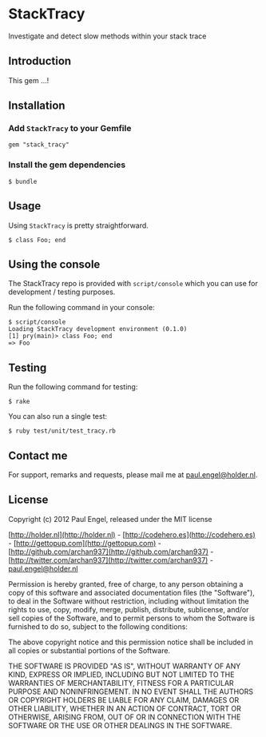 # StackTracy

Investigate and detect slow methods within your stack trace

## Introduction

This gem ...!

## Installation

### Add `StackTracy` to your Gemfile

    gem "stack_tracy"

### Install the gem dependencies

    $ bundle

## Usage

Using `StackTracy` is pretty straightforward.

    $ class Foo; end

## Using the console

The StackTracy repo is provided with `script/console` which you can use for development / testing purposes.

Run the following command in your console:

    $ script/console
    Loading StackTracy development environment (0.1.0)
    [1] pry(main)> class Foo; end
    => Foo

## Testing

Run the following command for testing:

    $ rake

You can also run a single test:

    $ ruby test/unit/test_tracy.rb

## Contact me

For support, remarks and requests, please mail me at [paul.engel@holder.nl](mailto:paul.engel@holder.nl).

## License

Copyright (c) 2012 Paul Engel, released under the MIT license

[http://holder.nl](http://holder.nl) - [http://codehero.es](http://codehero.es) - [http://gettopup.com](http://gettopup.com) - [http://github.com/archan937](http://github.com/archan937) - [http://twitter.com/archan937](http://twitter.com/archan937) - [paul.engel@holder.nl](mailto:paul.engel@holder.nl)

Permission is hereby granted, free of charge, to any person obtaining a copy of this software and associated documentation files (the "Software"), to deal in the Software without restriction, including without limitation the rights to use, copy, modify, merge, publish, distribute, sublicense, and/or sell copies of the Software, and to permit persons to whom the Software is furnished to do so, subject to the following conditions:

The above copyright notice and this permission notice shall be included in all copies or substantial portions of the Software.

THE SOFTWARE IS PROVIDED "AS IS", WITHOUT WARRANTY OF ANY KIND, EXPRESS OR IMPLIED, INCLUDING BUT NOT LIMITED TO THE WARRANTIES OF MERCHANTABILITY, FITNESS FOR A PARTICULAR PURPOSE AND NONINFRINGEMENT. IN NO EVENT SHALL THE AUTHORS OR COPYRIGHT HOLDERS BE LIABLE FOR ANY CLAIM, DAMAGES OR OTHER LIABILITY, WHETHER IN AN ACTION OF CONTRACT, TORT OR OTHERWISE, ARISING FROM, OUT OF OR IN CONNECTION WITH THE SOFTWARE OR THE USE OR OTHER DEALINGS IN THE SOFTWARE.
